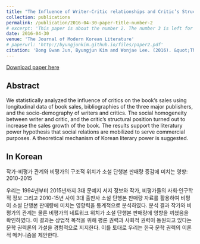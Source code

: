 ```yaml
---
title: "The Influence of Writer-Critic relationships and Critic’s Structural Positions on the Sales Growth in Book Market: 2010-2015"
collection: publications
permalink: /publication/2016-04-30-paper-title-number-2
# excerpt: 'This paper is about the number 2. The number 3 is left for future work.'
date: 2016-04-30
venue: 'The Journal of Modern Korean Literature'
# paperurl: 'http://byungjunkim.github.io/files/paper2.pdf'
citation: 'Bong Gwan Jun, Byungjun Kim and Wonjae Lee. (2016). &quot;The Influence of Writer-Critic relationships and Critic’s Structural Positions on the Sales Growth in Book Market: 2010-2015.&quot; <i>The Journal of Modern Korean Literature</i>. 48.'
---
```

[Download paper here](http://byungjunkim.github.io/files/paper2.pdf)

## Abstract
We statistically analyzed the influence of critics on the book’s sales using longitudinal data of book sales, bibliographies of the three major publishers, and the socio-demography of writers and critics. The social homogeneity between writer and critic, and the critic’s structural position turned out to increase the sales growth of the book. The results support the literatury power hypothesis that social relations are mobilized to serve commercial purposes. A theoretical mechanism of Korean literary power is suggested.

## In Korean
작가-비평가 관계와 비평가의 구조적 위치가 소설 단행본 판매량 증감에 미치는 영향: 2010-2015

우리는 1994년부터 2015년까지 3대 문예지 서지 정보와 작가, 비평가들의 사회‧인구학적 정보 그리고 2010-15년 사이 3대 출판사 소설 단행본 판매량 자료를 활용하여 비평이 소설 단행본 판매량에 미치는 영향력을 통계적으로 분석하였다. 분석 결과 작가와 비평가의 관계는 물론 비평가의 네트워크 위치가 소설 단행본 판매량에 영향을 끼쳤음을 확인하였다. 이 결과는 상업적 목적을 위해 평론 권력과 사회적 권력이 동원되고 있다는 문학 권력론의 가설을 경험적으로 지지한다. 이를 토대로 우리는 한국 문학 권력의 이론적 메커니즘을 제안한다.